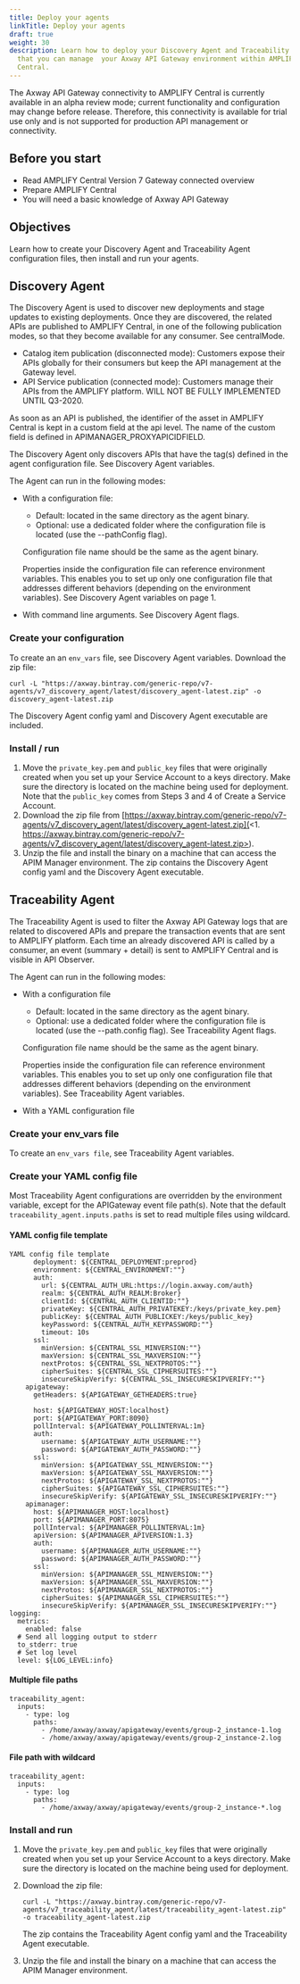 ```yaml
---
title: Deploy your agents
linkTitle: Deploy your agents
draft: true
weight: 30
description: Learn how to deploy your Discovery Agent and Traceability Agent so
  that you can manage  your Axway API Gateway environment within AMPLIFY
  Central.
---
```

The Axway API Gateway connectivity to AMPLIFY Central is currently available in an alpha review mode; current functionality and configuration may change before release.   Therefore, this connectivity is available for trial use only and is not supported for production API management or connectivity.

## Before you start

* Read AMPLIFY Central Version 7 Gateway connected overview
* Prepare AMPLIFY Central
* You will need a basic knowledge of Axway API Gateway

## Objectives

Learn how to create your Discovery Agent and Traceability Agent configuration files, then install and run your agents.

## Discovery Agent

The Discovery Agent is used to discover new deployments and stage updates to existing deployments. Once they are discovered, the related APIs are published to AMPLIFY Central, in one of the following publication modes, so that they become available for any consumer. See centralMode.

* Catalog item publication (disconnected mode): Customers  expose their APIs globally for their consumers but keep the API management at the Gateway level.
* API Service publication (connected mode): Customers manage their APIs from the AMPLIFY platform. WILL NOT BE FULLY IMPLEMENTED UNTIL Q3-2020.

As soon as an API is published, the identifier of the asset in AMPLIFY Central is kept in a custom field at the api level. The name of the custom field is defined in APIMANAGER_PROXYAPICIDFIELD.

The Discovery Agent only discovers APIs that have the tag(s) defined in the agent configuration file. See Discovery Agent variables.

The Agent can run in the following modes:

* With a configuration file:

    * Default: located in the same directory as the agent binary.
    * Optional: use a dedicated folder where the configuration file is located (use the --pathConfig flag).

    Configuration file name should be the same as the agent binary.

    Properties inside the configuration file can reference environment variables. This enables you to set up only one configuration file that addresses different behaviors (depending on the environment variables). See Discovery Agent variables on page 1.
* With command line arguments. See Discovery Agent flags.

### Create your configuration

To create an  an `env_vars` file, see Discovery Agent variables. Download the zip file:

```
curl -L "https://axway.bintray.com/generic-repo/v7-agents/v7_discovery_agent/latest/discovery_agent-latest.zip" -o discovery_agent-latest.zip
```

 The Discovery Agent config yaml and Discovery Agent executable are included.

### Install / run

1. Move the `private_key.pem` and `public_key` files that were originally created when you set up your Service Account to a keys directory. Make sure the directory is located on the machine being used for deployment. Note that the `public_key` comes from Steps 3 and 4 of Create a Service Account.
2. Download the zip file from [https://axway.bintray.com/generic-repo/v7-agents/v7_discovery_agent/latest/discovery_agent-latest.zip](<1. https://axway.bintray.com/generic-repo/v7-agents/v7_discovery_agent/latest/discovery_agent-latest.zip>).
3. Unzip the file and install the binary on a machine that can access the APIM Manager environment.  The zip contains the Discovery Agent config yaml and the Discovery Agent executable.

## Traceability Agent

The Traceability Agent is used to filter the Axway API Gateway logs that are related to discovered APIs and prepare the transaction events that are sent to AMPLIFY platform. Each time an already discovered API is called by a consumer, an event (summary + detail) is sent to AMPLIFY Central and is visible in API Observer.

The Agent can run in the following modes:

* With a configuration file

    * Default: located in the same directory as the agent binary.
    * Optional: use a dedicated folder where the configuration file is located (use the --path.config flag). See Traceability Agent flags.

    Configuration file name should be the same as the agent binary.

    Properties inside the configuration file can reference environment variables. This enables you to set up only one configuration file that addresses different behaviors (depending on the environment variables). See Traceability Agent variables.
* With a YAML configuration file

### Create your env_vars file

To create an `env_vars file`, see Traceability Agent variables.

### Create your YAML config file

Most Traceability Agent configurations are overridden by the environment variable, except for the APIGateway event file path(s). Note that the default `traceability_agent.inputs.paths` is set to read multiple files using wildcard.

#### YAML config file template

```
YAML config file template
      deployment: ${CENTRAL_DEPLOYMENT:preprod}
      environment: ${CENTRAL_ENVIRONMENT:""}
      auth:
        url: ${CENTRAL_AUTH_URL:https://login.axway.com/auth}
        realm: ${CENTRAL_AUTH_REALM:Broker}
        clientId: ${CENTRAL_AUTH_CLIENTID:""}
        privateKey: ${CENTRAL_AUTH_PRIVATEKEY:/keys/private_key.pem}
        publicKey: ${CENTRAL_AUTH_PUBLICKEY:/keys/public_key}
        keyPassword: ${CENTRAL_AUTH_KEYPASSWORD:""}
        timeout: 10s
      ssl:
        minVersion: ${CENTRAL_SSL_MINVERSION:""}
        maxVersion: ${CENTRAL_SSL_MAXVERSION:""}
        nextProtos: ${CENTRAL_SSL_NEXTPROTOS:""}
        cipherSuites: ${CENTRAL_SSL_CIPHERSUITES:""}
        insecureSkipVerify: ${CENTRAL_SSL_INSECURESKIPVERIFY:""}
    apigateway:
      getHeaders: ${APIGATEWAY_GETHEADERS:true}

      host: ${APIGATEWAY_HOST:localhost}
      port: ${APIGATEWAY_PORT:8090}
      pollInterval: ${APIGATEWAY_POLLINTERVAL:1m}
      auth:
        username: ${APIGATEWAY_AUTH_USERNAME:""}
        password: ${APIGATEWAY_AUTH_PASSWORD:""}
      ssl:
        minVersion: ${APIGATEWAY_SSL_MINVERSION:""}
        maxVersion: ${APIGATEWAY_SSL_MAXVERSION:""}
        nextProtos: ${APIGATEWAY_SSL_NEXTPROTOS:""}
        cipherSuites: ${APIGATEWAY_SSL_CIPHERSUITES:""}
        insecureSkipVerify: ${APIGATEWAY_SSL_INSECURESKIPVERIFY:""}
    apimanager:
      host: ${APIMANAGER_HOST:localhost}
      port: ${APIMANAGER_PORT:8075}
      pollInterval: ${APIMANAGER_POLLINTERVAL:1m}
      apiVersion: ${APIMANAGER_APIVERSION:1.3}
      auth:
        username: ${APIMANAGER_AUTH_USERNAME:""}
        password: ${APIMANAGER_AUTH_PASSWORD:""}
      ssl:
        minVersion: ${APIMANAGER_SSL_MINVERSION:""}
        maxVersion: ${APIMANAGER_SSL_MAXVERSION:""}
        nextProtos: ${APIMANAGER_SSL_NEXTPROTOS:""}
        cipherSuites: ${APIMANAGER_SSL_CIPHERSUITES:""}
        insecureSkipVerify: ${APIMANAGER_SSL_INSECURESKIPVERIFY:""}
logging:
  metrics:
    enabled: false
  # Send all logging output to stderr
  to_stderr: true
  # Set log level
  level: ${LOG_LEVEL:info}
```

#### Multiple file paths

```
traceability_agent:
  inputs:
    - type: log
      paths:
        - /home/axway/axway/apigateway/events/group-2_instance-1.log
        - /home/axway/axway/apigateway/events/group-2_instance-2.log
```

#### File path with wildcard

```
traceability_agent:
  inputs:
    - type: log
      paths:
        - /home/axway/axway/apigateway/events/group-2_instance-*.log
```

### Install and run

1. Move the `private_key.pem` and `public_key` files that were originally created when you set up your Service Account to a keys directory. Make sure the directory is located on the machine being used for deployment.
2. Download the zip file:

   ```
   curl -L "https://axway.bintray.com/generic-repo/v7-agents/v7_traceability_agent/latest/traceability_agent-latest.zip" -o traceability_agent-latest.zip
   ```

   The zip contains the Traceability Agent config yaml and the Traceability Agent executable.
3. Unzip the file and install the binary on a machine that can access the APIM Manager environment.
